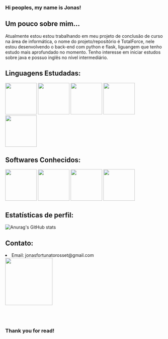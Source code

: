 ### Hi peoples, my name is Jonas!
<h2>Um pouco sobre mim...</h2>
<p> Atualmente estou estou trabalhando em meu projeto de conclusão de curso na área de informática, o nome do projeto/repositório é TotalForce, nele estou desenvolvendo o back-end com python e flask, liguangem que tenho estudo mais aprofundado no momento. Tenho interesse em iniciar estudos sobre java e possuo inglês no nível intermediário.</p>
<h2>Linguagens Estudadas: </h2>
<div>
  <img src="https://cdn.jsdelivr.net/gh/devicons/devicon/icons/python/python-original.svg" width="100" />
  <img src="https://cdn.jsdelivr.net/gh/devicons/devicon/icons/css3/css3-original-wordmark.svg" width="100" />
  <img src="https://cdn.jsdelivr.net/gh/devicons/devicon/icons/html5/html5-original-wordmark.svg" width="100" />
  <img src="https://cdn.jsdelivr.net/gh/devicons/devicon/icons/javascript/javascript-original.svg" width="100" />
  <img src="https://cdn.jsdelivr.net/gh/devicons/devicon/icons/cplusplus/cplusplus-line.svg" width="100" />
</div>
<h2>Softwares Conhecidos: </h2>
<div>
  <img src="https://cdn.jsdelivr.net/gh/devicons/devicon/icons/pycharm/pycharm-plain.svg" width="100" />
  <img src="https://makeindiegames.com.br/wp-content/uploads/2014/12/construct-2-logo.png" width="100" />
  <img src="https://cdn.jsdelivr.net/gh/devicons/devicon/icons/vscode/vscode-plain-wordmark.svg" width="100" />
  <img src="https://cdn.jsdelivr.net/gh/devicons/devicon/icons/arduino/arduino-original-wordmark.svg" width="100" />
</div>
<h2>Estatísticas de perfil: </h2>

![Anurag's GitHub stats](https://github-readme-stats.vercel.app/api?username=JonasFortunatoRosset&theme=dark&show_icons=true)

<h2>Contato: </h2>
<div>
  <li>Email: jonasfortunatorosset@gmail.com</li>
  <a href="https://br.linkedin.com/in/jonas-fortunato-rosset-21b475256" target="_blank"><img loading="lazy"
  src="https://upload.wikimedia.org/wikipedia/commons/0/01/LinkedIn_Logo.svg"   target="_blank" width="150"></a>
</div>

<br></br>
<h3>Thank you for read!</h3>
